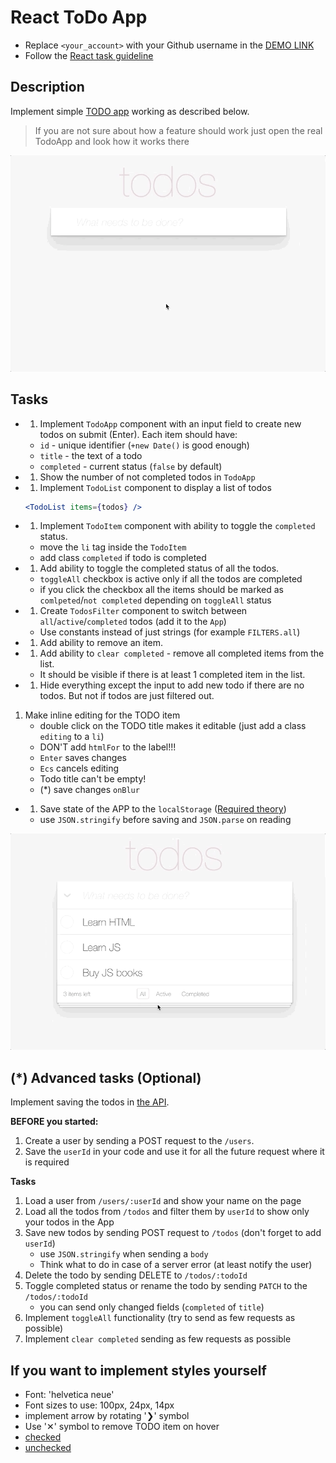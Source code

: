# React ToDo App
- Replace `<your_account>` with your Github username in the [DEMO LINK](https://<EVolokhin>.github.io/react_todo-app/)
- Follow the [React task guideline](https://github.com/mate-academy/react_task-guideline#react-tasks-guideline)

## Description
Implement simple [TODO app](http://todomvc.com/examples/vanillajs/) working as described below.

> If you are not sure about how a feature should work just open the real TodoApp and look how it works there

![todoapp](./description/todoapp.gif)

## Tasks
+ 1. Implement `TodoApp` component with an input field to create new todos on submit (Enter). Each item should have:
    - `id` - unique identifier (`+new Date()` is good enough)
    - `title` - the text of a todo
    - `completed` - current status (`false` by default)
+ 1. Show the number of not completed todos in `TodoApp`
+ 1. Implement `TodoList` component to display a list of todos
    ```jsx harmony
    <TodoList items={todos} />
    ```
 + 1. Implement `TodoItem` component with ability to toggle the `completed` status.
    - move the `li` tag inside the `TodoItem`
    - add class `completed` if todo is completed
 + 1. Add ability to toggle the completed status of all the todos.
    - `toggleAll` checkbox is active only if all the todos are completed
    - if you click the checkbox all the items should be marked as `comlpeted`/`not completed`  depending on `toggleAll` status
+ 1. Create `TodosFilter` component to switch between `all`/`active`/`completed` todos (add it to the `App`)
    - Use constants instead of just strings (for example `FILTERS.all`)
+ 1. Add ability to remove an item.
+ 1. Add ability to `clear completed` - remove all completed items from the list.
    + It should be visible if there is at least 1 completed item in the list.
+ 1. Hide everything except the input to add new todo if there are no todos. But not if todos are just filtered out.
1. Make inline editing for the TODO item
    + double click on the TODO title makes it editable (just add a class `editing` to a `li`)
    + DON'T add `htmlFor` to the label!!!
    + `Enter` saves changes
    + `Ecs` cancels editing
    + Todo title can't be empty!
    + (*) save changes `onBlur`
+ 1. Save state of the APP to the `localStorage` ([Required theory](https://javascript.info/localstorage))
    + use `JSON.stringify` before saving and `JSON.parse` on reading

![todoedit](./description/edittodo.gif)

## (*) Advanced tasks (Optional)
Implement saving the todos in [the API](https://mate-academy.github.io/fe-students-api/).

**BEFORE you started:**
1. Create a user by sending a POST request to the `/users`.
1. Save the `userId` in your code and use it for all the future request where it is required

**Tasks**
1. Load a user from `/users/:userId` and show your name on the page
1. Load all the todos from `/todos` and filter them by `userId` to show only your todos in the App
1. Save new todos by sending POST request to `/todos` (don't forget to add `userId`)
    - use `JSON.stringify` when sending a `body`
    - Think what to do in case of a server error (at least notify the user)
1. Delete the todo by sending DELETE to `/todos/:todoId`
1. Toggle completed status or rename the todo by sending `PATCH` to the `/todos/:todoId`
    - you can send only changed fields (`completed` of `title`)
1. Implement `toggleAll` functionality (try to send as few requests as possible)
1. Implement `clear completed` sending as few requests as possible

##  If you want to implement styles yourself
- Font: 'helvetica neue'
- Font sizes to use: 100px, 24px, 14px
- implement arrow by rotating '❯' symbol
- Use '✕' symbol to remove TODO item on hover
- [checked](./public/icons/checked.svg)
- [unchecked](./public/icons/unchecked.svg)
